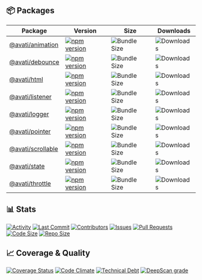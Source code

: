 ## 📦 Packages

| Package                                  | Version                                                                                                               | Size                                                                           | Downloads                                                       |
| ---------------------------------------- | --------------------------------------------------------------------------------------------------------------------- | ------------------------------------------------------------------------------ | --------------------------------------------------------------- |
| [@avati/animation](packages/animation)   | [![npm version](https://badge.fury.io/js/@avati%2Fanimation.svg)](https://www.npmjs.com/package/@avatijs/animation)   | ![Bundle Size](https://img.shields.io/bundlephobia/minzip/@avatijs/animation)  | ![Downloads](https://img.shields.io/npm/dm/@avatijs/animation)  |
| [@avati/debounce](packages/debounce)     | [![npm version](https://badge.fury.io/js/@avati%2Fdebounce.svg)](https://www.npmjs.com/package/@avatijs/debounce)     | ![Bundle Size](https://img.shields.io/bundlephobia/minzip/@avatijs/debounce)   | ![Downloads](https://img.shields.io/npm/dm/@avatijs/debounce)   |
| [@avati/html](packages/html)             | [![npm version](https://badge.fury.io/js/@avati%2Fhtml.svg)](https://www.npmjs.com/package/@avatijs/html)             | ![Bundle Size](https://img.shields.io/bundlephobia/minzip/@avatijs/html)       | ![Downloads](https://img.shields.io/npm/dm/@avatijs/html)       |
| [@avati/listener](packages/listener)     | [![npm version](https://badge.fury.io/js/@avati%2Flistener.svg)](https://www.npmjs.com/package/@avatijs/listener)     | ![Bundle Size](https://img.shields.io/bundlephobia/minzip/@avatijs/listener)   | ![Downloads](https://img.shields.io/npm/dm/@avatijs/listener)   |
| [@avati/logger](packages/logger)         | [![npm version](https://badge.fury.io/js/@avati%2Flogger.svg)](https://www.npmjs.com/package/@avatijs/logger)         | ![Bundle Size](https://img.shields.io/bundlephobia/minzip/@avatijs/logger)     | ![Downloads](https://img.shields.io/npm/dm/@avatijs/logger)     |
| [@avati/pointer](packages/pointer)       | [![npm version](https://badge.fury.io/js/@avati%2Fpointer.svg)](https://www.npmjs.com/package/@avatijs/pointer)       | ![Bundle Size](https://img.shields.io/bundlephobia/minzip/@avatijs/pointer)    | ![Downloads](https://img.shields.io/npm/dm/@avatijs/pointer)    |
| [@avati/scrollable](packages/scrollable) | [![npm version](https://badge.fury.io/js/@avati%2Fscrollable.svg)](https://www.npmjs.com/package/@avatijs/scrollable) | ![Bundle Size](https://img.shields.io/bundlephobia/minzip/@avatijs/scrollable) | ![Downloads](https://img.shields.io/npm/dm/@avatijs/scrollable) |
| [@avati/state](packages/state)           | [![npm version](https://badge.fury.io/js/@avati%2Fstate.svg)](https://www.npmjs.com/package/@avatijs/state)           | ![Bundle Size](https://img.shields.io/bundlephobia/minzip/@avatijs/state)      | ![Downloads](https://img.shields.io/npm/dm/@avatijs/state)      |
| [@avati/throttle](packages/throttle)     | [![npm version](https://badge.fury.io/js/@avati%2Fthrottle.svg)](https://www.npmjs.com/package/@avatijs/throttle)     | ![Bundle Size](https://img.shields.io/bundlephobia/minzip/@avatijs/throttle)   | ![Downloads](https://img.shields.io/npm/dm/@avatijs/throttle)   |

## 📊 Stats

[![Activity](https://img.shields.io/github/commit-activity/m/KhaledSMQ/avati)](https://github.com/KhaledSMQ/avati/graphs/commit-activity)
[![Last Commit](https://img.shields.io/github/last-commit/KhaledSMQ/avati)](https://github.com/KhaledSMQ/avati/commits/master)
[![Contributors](https://img.shields.io/github/contributors/KhaledSMQ/avati)](https://github.com/KhaledSMQ/avati/graphs/contributors)
[![Issues](https://img.shields.io/github/issues/KhaledSMQ/avati)](https://github.com/KhaledSMQ/avati/issues)
[![Pull Requests](https://img.shields.io/github/issues-pr/KhaledSMQ/avati)](https://github.com/KhaledSMQ/avati/pulls)
[![Code Size](https://img.shields.io/github/languages/code-size/KhaledSMQ/avati)](https://github.com/KhaledSMQ/avati)
[![Repo Size](https://img.shields.io/github/repo-size/KhaledSMQ/avati)](https://github.com/KhaledSMQ/avati)

## 📈 Coverage & Quality

[![Coverage Status](https://coveralls.io/repos/github/KhaledSMQ/avati/badge.svg?branch=master)](https://coveralls.io/github/KhaledSMQ/avati?branch=master)
[![Code Climate](https://img.shields.io/codeclimate/maintainability/KhaledSMQ/avati)](https://codeclimate.com/github/KhaledSMQ/avati)
[![Technical Debt](https://img.shields.io/codeclimate/tech-debt/KhaledSMQ/avati)](https://codeclimate.com/github/KhaledSMQ/avati)
[![DeepScan grade](https://deepscan.io/api/teams/25436/projects/28346/branches/913278/badge/grade.svg)](https://deepscan.io/dashboard#view=project&tid=25436&pid=28346&bid=913278)
